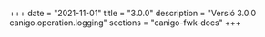 +++
date        = "2021-11-01"
title       = "3.0.0"
description = "Versió 3.0.0 canigo.operation.logging"
sections    = "canigo-fwk-docs"
+++
